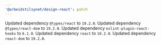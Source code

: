 ```yaml
---
'@arbeidstilsynet/design-react': patch
---
```


Updated dependency `@types/react` to `19.2.0`.
Updated dependency `@types/react-dom` to `19.2.0`.
Updated dependency `eslint-plugin-react-hooks` to `6.1.0`.
Updated dependency `react` to `19.2.0`.
Updated dependency `react-dom` to `19.2.0`.
